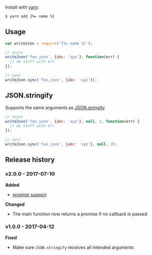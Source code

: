 Install with [yarn](https://yarnpkg.com):

```sh
$ yarn add {%= name %}
```

## Usage

```js
var writeJson = require('{%= name %}'); 

// async
writeJson('foo.json', {abc: 'xyz'}, function(err) {
  // do stuff with err
});

// sync
writeJson.sync('foo.json', {abc: 'xyz'});
```

## JSON.stringify

Supports the same arguments as [JSON.stringify](https://developer.mozilla.org/en-US/docs/Web/JavaScript/Reference/Global_Objects/JSON/stringify)

```js
// async
writeJson('foo.json', {abc: 'xyz'}, null, 2, function(err) {
  // do stuff with err
});

// sync
writeJson.sync('foo.json', {abc: 'xyz'}, null, 2);
```

## Release history

### v2.0.0 - 2017-07-10

**Added**

- [promise support](#promise)

**Changed**

- The main function now returns a promise if no callback is passed

### v1.0.0 - 2017-04-12

**Fixed**

- Make sure `JSON.stringify` receives all intended arguments
